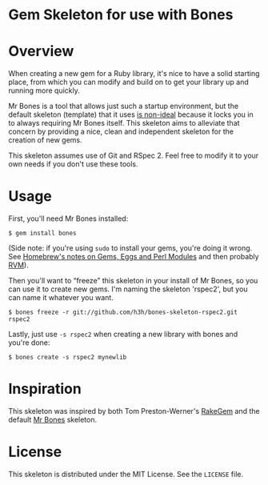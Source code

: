 Gem Skeleton for use with Bones
===============================

# Overview

When creating a new gem for a Ruby library, it's nice to have a solid starting
place, from which you can modify and build on to get your library up and
running more quickly.

Mr Bones is a tool that allows just such a startup environment, but the
default skeleton (template) that it uses [is non-ideal][1] because it locks
you in to always requiring Mr Bones itself. This skeleton aims to alleviate
that concern by providing a nice, clean and independent skeleton for the
creation of new gems.

 [1]: http://iampedantic.com/post/4820874839/gem-templates

This skeleton assumes use of Git and RSpec 2. Feel free to modify it to your
own needs if you don't use these tools.

# Usage

First, you'll need Mr Bones installed:

    $ gem install bones

(Side note: if you're using `sudo` to install your gems, you're doing it
wrong. See [Homebrew's notes on Gems, Eggs and Perl Modules][2] and then
probably [RVM][3]).

 [2]: http://github.com/mxcl/homebrew/wiki/Gems,-Eggs-and-Perl-Modules
 [3]: https://rvm.beginrescueend.com/

Then you'll want to “freeze” this skeleton in your install of Mr Bones, so
you can use it to create new gems. I'm naming the skeleton 'rspec2', but you
can name it whatever you want.

    $ bones freeze -r git://github.com/h3h/bones-skeleton-rspec2.git rspec2

Lastly, just use `-s rspec2` when creating a new library with bones and you're
done:

    $ bones create -s rspec2 mynewlib

# Inspiration

This skeleton was inspired by both Tom Preston-Werner's [RakeGem][3] and the
default [Mr Bones][4] skeleton.

 [3]: http://github.com/mojombo/rakegem
 [4]: http://github.com/TwP/bones

# License

This skeleton is distributed under the MIT License. See the
`LICENSE` file.
